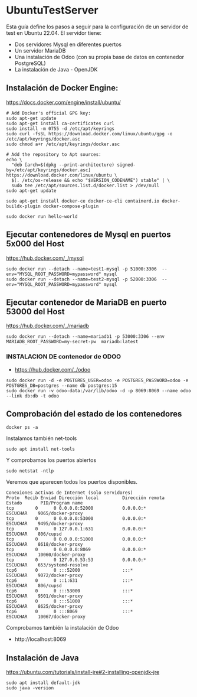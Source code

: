 # UbuntuTestServer

Esta guía define los pasos a seguir para la configuración de un servidor de test en Ubuntu 22.04.
El servidor tiene: 

 - Dos servidores Mysql en diferentes puertos
 - Un servidor MariaDB
 - Una instalación de Odoo (con su propia base de datos en contenedor PostgreSQL)
 - La instalación de Java - OpenJDK



## Instalación de Docker Engine:

https://docs.docker.com/engine/install/ubuntu/

```
# Add Docker's official GPG key:
sudo apt-get update
sudo apt-get install ca-certificates curl
sudo install -m 0755 -d /etc/apt/keyrings
sudo curl -fsSL https://download.docker.com/linux/ubuntu/gpg -o /etc/apt/keyrings/docker.asc
sudo chmod a+r /etc/apt/keyrings/docker.asc

# Add the repository to Apt sources:
echo \
  "deb [arch=$(dpkg --print-architecture) signed-by=/etc/apt/keyrings/docker.asc] https://download.docker.com/linux/ubuntu \
  $(. /etc/os-release && echo "$VERSION_CODENAME") stable" | \
  sudo tee /etc/apt/sources.list.d/docker.list > /dev/null
sudo apt-get update

sudo apt-get install docker-ce docker-ce-cli containerd.io docker-buildx-plugin docker-compose-plugin

sudo docker run hello-world
```


## Ejecutar contenedores de Mysql en puertos 5x000 del Host

https://hub.docker.com/_/mysql

```
sudo docker run --detach --name=test1-mysql -p 51000:3306  --env="MYSQL_ROOT_PASSWORD=mypassword" mysql
sudo docker run --detach --name=test2-mysql -p 52000:3306  --env="MYSQL_ROOT_PASSWORD=mypassword" mysql
```



## Ejecutar contenedor de MariaDB en puerto 53000 del Host

https://hub.docker.com/_/mariadb

```
sudo docker run --detach --name=mariadb1 -p 53000:3306 --env MARIADB_ROOT_PASSWORD=my-secret-pw  mariadb:latest
```


### INSTALACION DE contenedor de ODOO 

 - https://hub.docker.com/_/odoo

```
sudo docker run -d -e POSTGRES_USER=odoo -e POSTGRES_PASSWORD=odoo -e POSTGRES_DB=postgres --name db postgres:15
sudo docker run -v odoo-data:/var/lib/odoo -d -p 8069:8069 --name odoo --link db:db -t odoo
```


## Comprobación del estado de los contenedores

```
docker ps -a 
```

Instalamos también net-tools
```
sudo apt install net-tools
```
Y comprobamos los puertos abiertos
```
sudo netstat -ntlp
```

Veremos que aparecen todos los puertos disponibles.

```
Conexiones activas de Internet (solo servidores)
Proto  Recib Enviad Dirección local         Dirección remota       Estado       PID/Program name    
tcp        0      0 0.0.0.0:52000           0.0.0.0:*               ESCUCHAR    9065/docker-proxy   
tcp        0      0 0.0.0.0:53000           0.0.0.0:*               ESCUCHAR    9495/docker-proxy   
tcp        0      0 127.0.0.1:631           0.0.0.0:*               ESCUCHAR    806/cupsd           
tcp        0      0 0.0.0.0:51000           0.0.0.0:*               ESCUCHAR    8618/docker-proxy   
tcp        0      0 0.0.0.0:8069            0.0.0.0:*               ESCUCHAR    10060/docker-proxy  
tcp        0      0 127.0.0.53:53           0.0.0.0:*               ESCUCHAR    653/systemd-resolve 
tcp6       0      0 :::52000                :::*                    ESCUCHAR    9072/docker-proxy   
tcp6       0      0 ::1:631                 :::*                    ESCUCHAR    806/cupsd           
tcp6       0      0 :::53000                :::*                    ESCUCHAR    9501/docker-proxy   
tcp6       0      0 :::51000                :::*                    ESCUCHAR    8625/docker-proxy   
tcp6       0      0 :::8069                 :::*                    ESCUCHAR    10067/docker-proxy
```

Comprobamos también la instalación de Odoo

 - http://localhost:8069



## Instalación de Java

https://ubuntu.com/tutorials/install-jre#2-installing-openjdk-jre

```
sudo apt install default-jdk
sudo java -version
```















